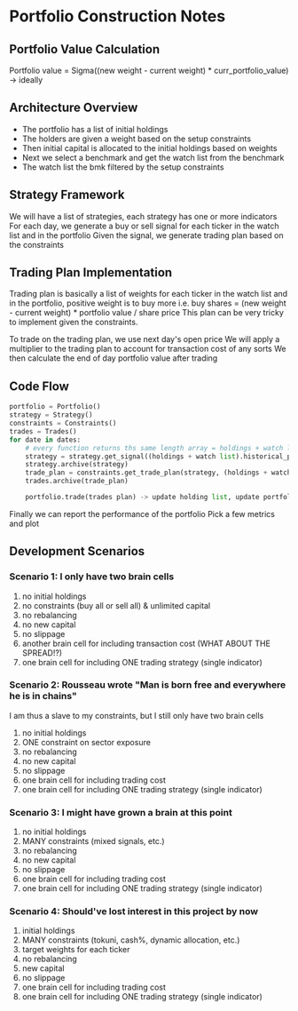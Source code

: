 # Portfolio Construction Notes

## Portfolio Value Calculation

Portfolio value = Sigma((new weight - current weight) \* curr_portfolio_value) -> ideally

## Architecture Overview

- The portfolio has a list of initial holdings
- The holders are given a weight based on the setup constraints
- Then initial capital is allocated to the initial holdings based on weights
- Next we select a benchmark and get the watch list from the benchmark
- The watch list the bmk filtered by the setup constraints

## Strategy Framework

We will have a list of strategies, each strategy has one or more indicators
For each day, we generate a buy or sell signal for each ticker in the watch list and in the portfolio
Given the signal, we generate trading plan based on the constraints

## Trading Plan Implementation

Trading plan is basically a list of weights for each ticker in the watch list and in the portfolio, positive
weight is to buy more i.e. buy shares = (new weight - current weight) \* portfolio value / share price
This plan can be very tricky to implement given the constraints.

To trade on the trading plan, we use next day's open price
We will apply a multiplier to the trading plan to account for transaction cost of any sorts
We then calculate the end of day portfolio value after trading

## Code Flow

```python
portfolio = Portfolio()
strategy = Strategy()
constraints = Constraints()
trades = Trades()
for date in dates:
    # every function returns ths same length array = holdings + watch list
    strategy = strategy.get_signal((holdings + watch list).historical_prices)    -> [Buy, sell, hold]
    strategy.archive(strategy)
    trade_plan = constraints.get_trade_plan(strategy, (holdings + watch list).product_data) -> [w1, w2, w3, ...]
    trades.archive(trade_plan)

    portfolio.trade(trades plan) -> update holding list, update portfolio value
```

Finally we can report the performance of the portfolio
Pick a few metrics and plot

## Development Scenarios

### Scenario 1: I only have two brain cells

1. no initial holdings
2. no constraints (buy all or sell all) & unlimited capital
3. no rebalancing
4. no new capital
5. no slippage
6. another brain cell for including transaction cost (WHAT ABOUT THE SPREAD!?)
7. one brain cell for including ONE trading strategy (single indicator)

### Scenario 2: Rousseau wrote "Man is born free and everywhere he is in chains"

I am thus a slave to my constraints, but I still only have two brain cells

1. no initial holdings
2. ONE constraint on sector exposure
3. no rebalancing
4. no new capital
5. no slippage
6. one brain cell for including trading cost
7. one brain cell for including ONE trading strategy (single indicator)

### Scenario 3: I might have grown a brain at this point

1. no initial holdings
2. MANY constraints (mixed signals, etc.)
3. no rebalancing
4. no new capital
5. no slippage
6. one brain cell for including trading cost
7. one brain cell for including ONE trading strategy (single indicator)

### Scenario 4: Should've lost interest in this project by now

1. initial holdings
2. MANY constraints (tokuni, cash%, dynamic allocation, etc.)
3. target weights for each ticker
4. no rebalancing
5. new capital
6. no slippage
7. one brain cell for including trading cost
8. one brain cell for including ONE trading strategy (single indicator)

